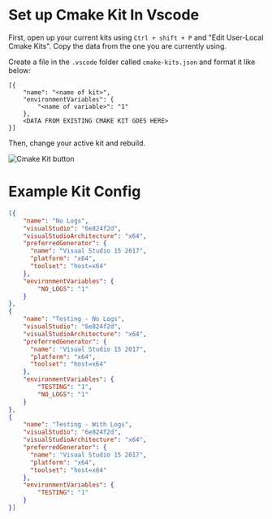 # Set up Cmake Kit In Vscode

First, open up your current kits using `Ctrl + shift + P` and "Edit User-Local Cmake Kits". Copy the data from the one you are currently using.

Create a file in the `.vscode` folder called `cmake-kits.json` and format it like below:

```
[{
    "name": "<name of kit>",
    "environmentVariables": {
        "<name of variable>": "1"
    },
    <DATA FROM EXISTING CMAKE KIT GOES HERE>
}]
```

Then, change your active kit and rebuild.

![Cmake Kit button](https://user-images.githubusercontent.com/12688112/87250980-76e1a980-c436-11ea-8d81-bc10759ebbec.png)

# Example Kit Config

```json
[{
    "name": "No Logs",
    "visualStudio": "6e824f2d",
    "visualStudioArchitecture": "x64",
    "preferredGenerator": {
      "name": "Visual Studio 15 2017",
      "platform": "x64",
      "toolset": "host=x64"
    },
    "environmentVariables": {
        "NO_LOGS": "1"
    }
},
{
    "name": "Testing - No Logs",
    "visualStudio": "6e824f2d",
    "visualStudioArchitecture": "x64",
    "preferredGenerator": {
      "name": "Visual Studio 15 2017",
      "platform": "x64",
      "toolset": "host=x64"
    },
    "environmentVariables": {
        "TESTING": "1",
        "NO_LOGS": "1"
    }
},
{
    "name": "Testing - With Logs",
    "visualStudio": "6e824f2d",
    "visualStudioArchitecture": "x64",
    "preferredGenerator": {
      "name": "Visual Studio 15 2017",
      "platform": "x64",
      "toolset": "host=x64"
    },
    "environmentVariables": {
        "TESTING": "1"
    }
}]
```
